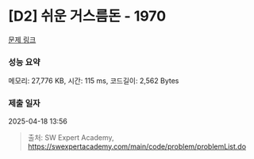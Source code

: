 # [D2] 쉬운 거스름돈 - 1970 

[문제 링크](https://swexpertacademy.com/main/code/problem/problemDetail.do?contestProbId=AV5PsIl6AXIDFAUq) 

### 성능 요약

메모리: 27,776 KB, 시간: 115 ms, 코드길이: 2,562 Bytes

### 제출 일자

2025-04-18 13:56



> 출처: SW Expert Academy, https://swexpertacademy.com/main/code/problem/problemList.do